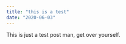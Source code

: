 ```yaml
---
title: "this is a test"
date: "2020-06-03"
---
```

This is just a test post man, get over yourself. 